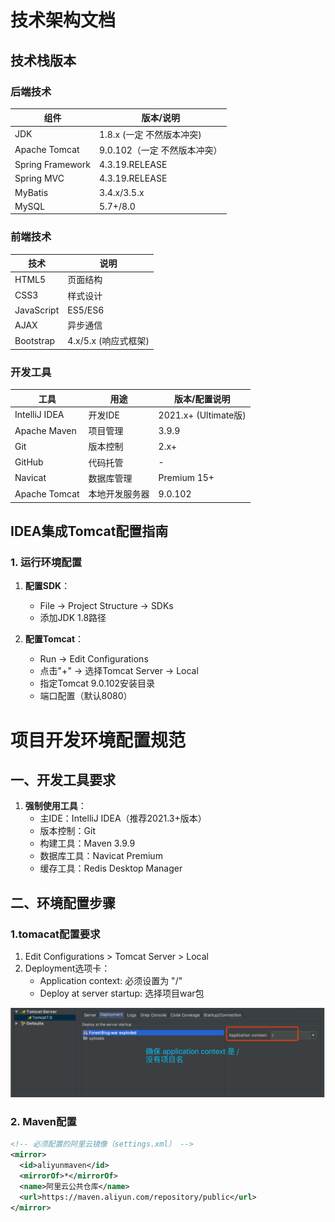 # 技术架构文档

## 技术栈版本

### 后端技术
| 组件               | 版本/说明               |
|--------------------|------------------------|
| JDK               | 1.8.x (一定 不然版本冲突)           |
| Apache Tomcat     | 9.0.102（一定 不然版本冲突）                |
| Spring Framework  | 4.3.19.RELEASE        |
| Spring MVC        | 4.3.19.RELEASE        |
| MyBatis           | 3.4.x/3.5.x           |
| MySQL             | 5.7+/8.0              |

### 前端技术
| 技术              | 说明                   |
|-------------------|------------------------|
| HTML5            | 页面结构               |
| CSS3             | 样式设计               |
| JavaScript       | ES5/ES6                |
| AJAX             | 异步通信               |
| Bootstrap        | 4.x/5.x (响应式框架)   |

### 开发工具
| 工具              | 用途                   | 版本/配置说明          |
|-------------------|------------------------|-----------------------|
| IntelliJ IDEA    | 开发IDE                | 2021.x+ (Ultimate版) |
| Apache Maven     | 项目管理               | 3.9.9                |
| Git              | 版本控制               | 2.x+                 |
| GitHub           | 代码托管               | -                    |
| Navicat          | 数据库管理             | Premium 15+          |
| Apache Tomcat    | 本地开发服务器         | 9.0.102              |

## IDEA集成Tomcat配置指南

### 1. 运行环境配置
1. **配置SDK**：
   - File → Project Structure → SDKs
   - 添加JDK 1.8路径

2. **配置Tomcat**：
   - Run → Edit Configurations
   - 点击"+" → 选择Tomcat Server → Local
   - 指定Tomcat 9.0.102安装目录
   - 端口配置（默认8080）

# 项目开发环境配置规范

## 一、开发工具要求
1. **强制使用工具**：
   - 主IDE：IntelliJ IDEA（推荐2021.3+版本）
   - 版本控制：Git
   - 构建工具：Maven 3.9.9
   - 数据库工具：Navicat Premium
   - 缓存工具：Redis Desktop Manager

## 二、环境配置步骤

### 1.tomacat配置要求
1. Edit Configurations > Tomcat Server > Local
2. Deployment选项卡：
   - Application context: 必须设置为 "/"
   - Deploy at server startup: 选择项目war包

![图片描述](uploads/img.png)

### 2. Maven配置
```xml
<!-- 必须配置的阿里云镜像（settings.xml） -->
<mirror>
  <id>aliyunmaven</id>
  <mirrorOf>*</mirrorOf>
  <name>阿里云公共仓库</name>
  <url>https://maven.aliyun.com/repository/public</url>
</mirror>
